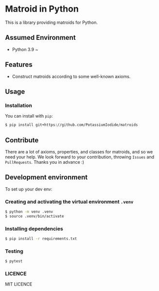 # Matroid in Python

This is a library providing matroids for Python.

## Assumed Environment
- Python 3.9 ~

## Features
-  Construct matroids according to some well-known axioms.

## Usage

### Installation

You can install with `pip`:
```bash
$ pip install git+https://github.com/PotassiumIodide/matroids
```

## Contribute

There are a lot of axioms, properties, and classes for matroids, and so we need your help.
We look forward to your contribution, throwing `Issues` and `PullRequests`.
Thanks you in advance :)

## Development environment

To set up your dev env:

### Creating and activating the virtual environment `.venv`

```bash
$ python -m venv .venv
$ source .venv/bin/activate
```

### Installing dependencies

```bash
$ pip install -r requirements.txt
```

### Testing

```bash
$ pytest
```

### LICENCE

MIT LICENCE
